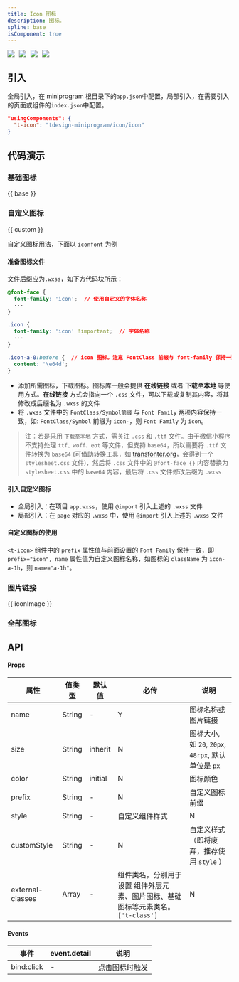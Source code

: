```yaml
---
title: Icon 图标
description: 图标。
spline: base
isComponent: true
---
```


<span class="coverages-badge" style="margin-right: 10px"><img src="https://img.shields.io/badge/coverages%3A%20lines-100%25-blue" /></span><span class="coverages-badge" style="margin-right: 10px"><img src="https://img.shields.io/badge/coverages%3A%20functions-100%25-blue" /></span><span class="coverages-badge" style="margin-right: 10px"><img src="https://img.shields.io/badge/coverages%3A%20statements-100%25-blue" /></span><span class="coverages-badge" style="margin-right: 10px"><img src="https://img.shields.io/badge/coverages%3A%20branches-100%25-blue" /></span>
## 引入

全局引入，在 miniprogram 根目录下的`app.json`中配置，局部引入，在需要引入的页面或组件的`index.json`中配置。

```json
"usingComponents": {
  "t-icon": "tdesign-miniprogram/icon/icon"
}
```

## 代码演示

### 基础图标

{{ base }}

### 自定义图标

{{ custom }}

自定义图标用法，下面以 `iconfont` 为例

#### 准备图标文件

文件后缀应为`.wxss`，如下方代码块所示：

```css
@font-face {
  font-family: 'icon';  // 使用自定义的字体名称
  ···
}

.icon {
  font-family: 'icon' !important;  // 字体名称
  ···
}

.icon-a-0:before {  // icon 图标。注意 FontClass 前缀与 font-family 保持一致
  content: '\e64d';
}
```
- 添加所需图标，下载图标。图标库一般会提供 **在线链接** 或者 **下载至本地** 等使用方式。**在线链接** 方式会指向一个 `.css` 文件，可以下载或复制其内容，将其修改成后缀名为 `.wxss` 的文件
- 将 `.wxss` 文件中的 `FontClass/Symbol前缀` 与 `Font Family` 两项内容保持一致，如: `FontClass/Symbol` 前缀为 `icon-`，则 `Font Family` 为 `icon`。

> 注：若是采用 `下载至本地` 方式，需关注 `.css` 和 `.ttf` 文件。由于微信小程序不支持处理 `ttf、woff、eot` 等文件，但支持 `base64`，所以需要将 `.ttf` 文件转换为 `base64`  (可借助转换工具，如 [transfonter.org](https://transfonter.org/)，会得到一个 `stylesheet.css` 文件)，然后将 `.css` 文件中的 `@font-face {}` 内容替换为 `stylesheet.css` 中的 `base64` 内容，最后将 `.css` 文件修改后缀为 `.wxss`

#### 引入自定义图标

- 全局引入：在项目 `app.wxss`，使用 `@import` 引入上述的 `.wxss` 文件
- 局部引入：在 `page` 对应的 `.wxss` 中，使用 `@import` 引入上述的 `.wxss` 文件

#### 自定义图标的使用

 `<t-icon>` 组件中的 `prefix` 属性值与前面设置的 `Font Family` 保持一致，即 `prefix="icon"`，`name` 属性值为自定义图标名称，如图标的 `className` 为 `icon-a-1h`，则 `name="a-1h"`。

### 图片链接

{{ iconImage }}

### 全部图标

<td-icons-view />

## API

#### Props

| 属性        | 值类型   | 默认值    | 必传 | 说明                                                              |
| ----------- | -------- | ---------- | ---- |----------------------------------------------------------------- |
| name        | String | -         | Y    | 图标名称或图片链接                           |
| size        | String | inherit   | N    | 图标大小, 如 `20`, `20px`, `48rpx`, 默认单位是 `px` |
| color       | String | initial   | N    | 图标颜色                                                          |
| prefix      | String | -         | N    | 自定义图标前缀                                                    |
| style | String | - | 自定义组件样式 | N
| customStyle | String | -         | N    | 自定义样式（即将废弃，推荐使用 `style` ）|
| external-classes | Array | - | 组件类名，分别用于设置 组件外层元素、图片图标、基础图标等元素类名。`['t-class']` | N

#### Events

| 事件       | event.detail | 说明           |
| ---------- | ------------ | -------------- |
| bind:click | -            | 点击图标时触发 |
